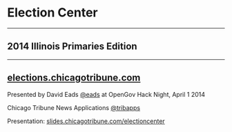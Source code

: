 # Election Center

<hr/>

## 2014 Illinois Primaries Edition

<hr/>

## [elections.chicagotribune.com](http://elections.chicagotribune.com)

Presented by David Eads [@eads](http://twitter.com/eads) at OpenGov Hack Night, April 1 2014

Chicago Tribune News Applications [@tribapps](http://twitter.com/tribapps)

Presentation: [slides.chicagotribune.com/electioncenter](http://slides.chicagotribune.com/electioncenter)
